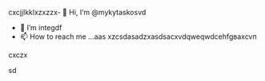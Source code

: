 cxcjjlkklxzxzzx- 👋 Hi, I’m @mykytaskosvd
- 👀 I’m integdf
- 📫 How to reach me ...aаs
xzcsdasadzxasdsacxvdqweqwdcehfgваxcvп
<!---zxcdashfgasdasxcv
mykytasko/mykytasko is a ✨ special ✨ repaository becaudasse its `READMfdgd` (this file) appears on your GitHub profile.dgdfcxvcx
You can click the Preview link to taADFke a look at your changes.
--->cxczx
sd
